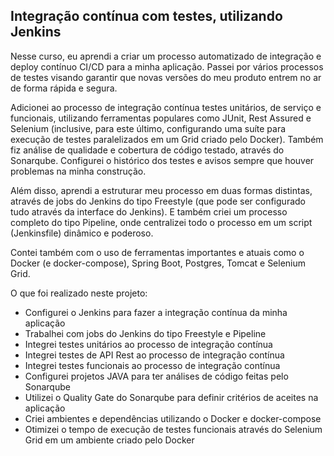 ## Integração contínua com testes, utilizando Jenkins

Nesse curso, eu aprendi a criar um processo automatizado de integração e deploy contínuo CI/CD para a minha aplicação. Passei por vários processos de testes visando garantir que novas versões do meu produto entrem no ar de forma rápida e segura.

Adicionei ao processo de integração contínua testes unitários, de serviço e funcionais, utilizando ferramentas populares como JUnit, Rest Assured e Selenium (inclusive, para este último, configurando uma suíte para execução de testes paralelizados em um Grid criado pelo Docker). Também fiz análise de qualidade e cobertura de código testado, através do Sonarqube. Configurei o histórico dos testes e avisos sempre que houver problemas na minha construção.

Além disso, aprendi a estruturar meu processo em duas formas distintas, através de jobs do Jenkins do tipo Freestyle (que pode ser configurado tudo através da interface do Jenkins). E também criei um processo completo do tipo Pipeline, onde centralizei todo o processo em um script (Jenkinsfile) dinâmico e poderoso.

Contei também com o uso de ferramentas importantes e atuais como o Docker (e docker-compose), Spring Boot, Postgres, Tomcat e Selenium Grid.

O que foi realizado neste projeto:
* Configurei o Jenkins para fazer a integração contínua da minha aplicação
* Trabalhei com jobs do Jenkins do tipo Freestyle e Pipeline
* Integrei testes unitários ao processo de integração contínua
* Integrei testes de API Rest ao processo de integração contínua
* Integrei testes funcionais ao processo de integração contínua
* Configurei projetos JAVA para ter análises de código feitas pelo Sonarqube
* Utilizei o Quality Gate do Sonarqube para definir critérios de aceites na aplicação
* Criei ambientes e dependências utilizando o Docker e docker-compose
* Otimizei o tempo de execução de testes funcionais através do Selenium Grid em um ambiente criado pelo Docker

